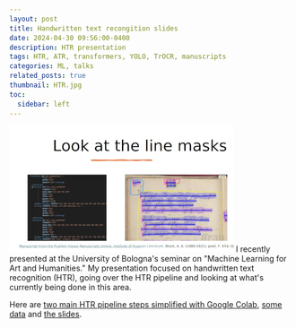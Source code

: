 ```yaml
---
layout: post
title: Handwritten text recongition slides
date: 2024-04-30 09:56:00-0400
description: HTR presentation
tags: HTR, ATR, transformers, YOLO, TrOCR, manuscripts
categories: ML, talks
related_posts: true
thumbnail: HTR.jpg
toc:
  sidebar: left
---
```


![Handwritten Text Recognition](https://raw.githubusercontent.com/mary-lev/mary-lev.github.io/master/assets/img/HTR.jpg)
I recently presented at the University of Bologna's seminar on "Machine Learning for Art and Humanities." My presentation focused on handwritten text recognition (HTR), going over the HTR pipeline and looking at what's currently being done in this area.

Here are <a href="https://colab.research.google.com/drive/1aEcRFIMhzlfjy3Yq-o9tc-Gi-IPLwHsK?usp=sharing">two main HTR pipeline steps simplified with Google Colab</a>, <a href="https://github.com/mary-lev/HTR_demo">some data</a> and <a href="https://www.slideshare.net/slideshow/handwritten-text-recognition-for-manuscripts-and-early-printed-texts/267679039">the slides</a>.